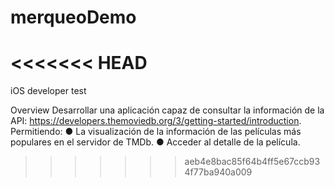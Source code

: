 # merqueoDemo
<<<<<<< HEAD
=======

iOS developer test

Overview
Desarrollar una aplicación capaz de consultar la información de la API:
https://developers.themoviedb.org/3/getting-started/introduction.
Permitiendo:
● La visualización de la información de las películas más populares en el servidor de
TMDb.
● Acceder al detalle de la película.
>>>>>>> aeb4e8bac85f64b4ff5e67ccb934f77ba940a009
